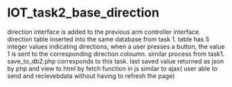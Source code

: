 # IOT_task2_base_direction
direction interface is added to the previous arm controller interface.
direction table inserted into the same database from task 1. table has 5 integer values indicating directions, when a user presses a button, the value 1 is sent to the corresponding direction coloumn. similar process from task1.
save_to_db2.php corresponds to this task.
last saved value returned as json by php and  view to html by fetch function in js similar to ajax( user able to send and recievebdata without having to refresh the page)

